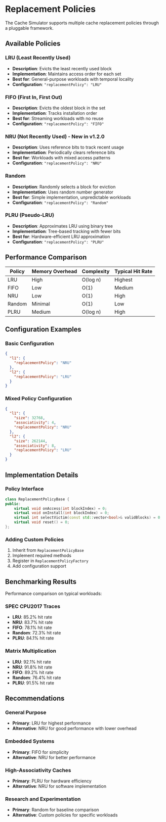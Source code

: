 # Replacement Policies

The Cache Simulator supports multiple cache replacement policies through a pluggable framework.

## Available Policies

### LRU (Least Recently Used)
- **Description**: Evicts the least recently used block
- **Implementation**: Maintains access order for each set
- **Best for**: General-purpose workloads with temporal locality
- **Configuration**: `"replacementPolicy": "LRU"`

### FIFO (First In, First Out)
- **Description**: Evicts the oldest block in the set
- **Implementation**: Tracks installation order
- **Best for**: Streaming workloads with no reuse
- **Configuration**: `"replacementPolicy": "FIFO"`

### NRU (Not Recently Used) - New in v1.2.0
- **Description**: Uses reference bits to track recent usage
- **Implementation**: Periodically clears reference bits
- **Best for**: Workloads with mixed access patterns
- **Configuration**: `"replacementPolicy": "NRU"`

### Random
- **Description**: Randomly selects a block for eviction
- **Implementation**: Uses random number generator
- **Best for**: Simple implementation, unpredictable workloads
- **Configuration**: `"replacementPolicy": "Random"`

### PLRU (Pseudo-LRU)
- **Description**: Approximates LRU using binary tree
- **Implementation**: Tree-based tracking with fewer bits
- **Best for**: Hardware-efficient LRU approximation
- **Configuration**: `"replacementPolicy": "PLRU"`

## Performance Comparison

| Policy | Memory Overhead | Complexity | Typical Hit Rate |
|--------|----------------|------------|------------------|
| LRU    | High           | O(log n)   | Highest          |
| FIFO   | Low            | O(1)       | Medium           |
| NRU    | Low            | O(1)       | High             |
| Random | Minimal        | O(1)       | Low              |
| PLRU   | Medium         | O(log n)   | High             |

## Configuration Examples

### Basic Configuration
```json
{
  "l1": {
    "replacementPolicy": "NRU"
  },
  "l2": {
    "replacementPolicy": "LRU"
  }
}
```

### Mixed Policy Configuration
```json
{
  "l1": {
    "size": 32768,
    "associativity": 4,
    "replacementPolicy": "NRU"
  },
  "l2": {
    "size": 262144,
    "associativity": 8,
    "replacementPolicy": "LRU"
  }
}
```

## Implementation Details

### Policy Interface
```cpp
class ReplacementPolicyBase {
public:
    virtual void onAccess(int blockIndex) = 0;
    virtual void onInstall(int blockIndex) = 0;
    virtual int selectVictim(const std::vector<bool>& validBlocks) = 0;
    virtual void reset() = 0;
};
```

### Adding Custom Policies
1. Inherit from `ReplacementPolicyBase`
2. Implement required methods
3. Register in `ReplacementPolicyFactory`
4. Add configuration support

## Benchmarking Results

Performance comparison on typical workloads:

### SPEC CPU2017 Traces
- **LRU**: 85.2% hit rate
- **NRU**: 83.7% hit rate
- **FIFO**: 78.1% hit rate
- **Random**: 72.3% hit rate
- **PLRU**: 84.1% hit rate

### Matrix Multiplication
- **LRU**: 92.1% hit rate
- **NRU**: 91.8% hit rate
- **FIFO**: 89.2% hit rate
- **Random**: 76.4% hit rate
- **PLRU**: 91.5% hit rate

## Recommendations

### General Purpose
- **Primary**: LRU for highest performance
- **Alternative**: NRU for good performance with lower overhead

### Embedded Systems
- **Primary**: FIFO for simplicity
- **Alternative**: NRU for better performance

### High-Associativity Caches
- **Primary**: PLRU for hardware efficiency
- **Alternative**: NRU for software implementation

### Research and Experimentation
- **Primary**: Random for baseline comparison
- **Alternative**: Custom policies for specific workloads